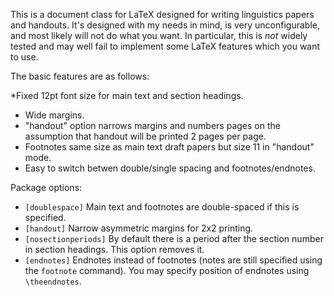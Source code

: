This is a document class for LaTeX designed for writing linguistics
papers and handouts.  It's designed with my needs in mind, is very
unconfigurable, and most likely will not do what you want.  In
particular, this is *not* widely tested and may well fail to implement some
LaTeX features which you want to use.

The basic features are as follows:

*Fixed 12pt font size for main text and section headings.
* Wide margins.
* "handout" option narrows margins and numbers pages on the assumption that handout will be printed 2 pages per page.
* Footnotes same size as main text draft papers but size 11 in "handout" mode.
* Easy to switch betwen double/single spacing and footnotes/endnotes.

Package options:

* `[doublespace]` Main text and footnotes are double-spaced if this is specified.
* `[handout]` Narrow asymmetric margins for 2x2 printing.
* `[nosectionperiods]` By default there is a period after the section number in section headings. This option removes it.
* `[endnotes]` Endnotes instead of footnotes (notes are still specified using the `footnote` command). You may specify position of endnotes using `\theendnotes`.
